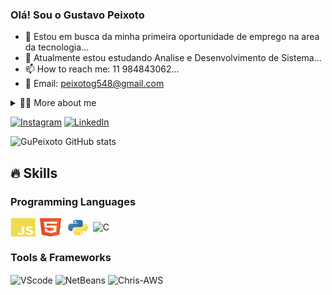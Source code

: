 ### Olá! Sou o Gustavo Peixoto

- 🔭 Estou em busca da minha primeira oportunidade de emprego na area da tecnologia...
- 🌱  Atualmente estou estudando Analise e Desenvolvimento de Sistema...
- 📫 How to reach me: 11 984843062...
- 📧 Email: peixotog548@gmail.com

<!-- Dropdown -->
<details>
  <summary>👨‍💻 More about me</summary>

  - 💬 Tenho 19 anos e atualmente moro no Brasil. Estou adiquirindo
experiência com SQL, Python, Análise de Dados, Java Script e banco de dados. Atualmente estou cursando Analise e Desenvolveminto de Sistemas na Universidade de Sao Caetano do Sul (USCS). A Cada dia estou estudando e aprimorando mais minhas habilidades em linguagens de programaçao, para que eu possa ser um bom e otimo programador.

  - ⚡ Gosto muito de praticar esporte, jogar video game, aprender coisas novas sobre o avanço da tecnologia...Sou uma pessoa muita organizada e competitiva e sempre disposto a dar o meu melhor em qualquer situaçao.
    
</details>

<!-- Links -->
[![Instagram](https://img.shields.io/badge/Instagram-E4405F?style=for-the-badge&logo=instagram&logoColor=white)](https://www.instagram.com/guhhpeixoto/)
[![LinkedIn](https://img.shields.io/badge/LinkedIn-0077B5?style=for-the-badge&logo=linkedin&logoColor=white)](https://www.linkedin.com/in/gustavo-peixoto-b2a169266/)


<!-- GithubStats -->
![GuPeixoto GitHub stats](https://github-readme-stats.vercel.app/api?username=GuPeixoto&show_icons=true&theme=gotham)

## 🔥 Skills
<!-- Skills: Programming Languages -->
  <div style="flex-basis: 48%;">
    <h3>Programming Languages</h3>
    <img align="center" alt="Js" height="30" width="40" src="https://raw.githubusercontent.com/devicons/devicon/master/icons/javascript/javascript-plain.svg">
    <img align="center" alt="HTML" height="30" width="40" src="https://raw.githubusercontent.com/devicons/devicon/master/icons/html5/html5-original.svg">
   <img align="center" alt="Python" height="30" width="40" src="https://raw.githubusercontent.com/devicons/devicon/master/icons/python/python-original.svg">
    <img align="center" alt="C" height="30" width="40" src="https://cdn.jsdelivr.net/gh/devicons/devicon/icons/c/c-original.svg">
  </div>

  <!-- Skills: Tools & Frameworks -->
  <div style="flex-basis: 48%;">
    <h3>Tools & Frameworks</h3>
    <img align="center" alt="VScode" height="30" width="40" src="https://cdn.jsdelivr.net/gh/devicons/devicon/icons/vscode/vscode-original.svg">
 <img align="center" alt="NetBeans" height="30" width="40" src=https://img.shields.io/badge/apache%20netbeans-1B6AC6?style=for-the-badge&logo=apache%20netbeans%20IDE&logoColor=white>
  <img align="center" alt="Chris-AWS" height="30" width="40" src="https://cdn.jsdelivr.net/gh/devicons/devicon/icons/git/git-original.svg">
  


